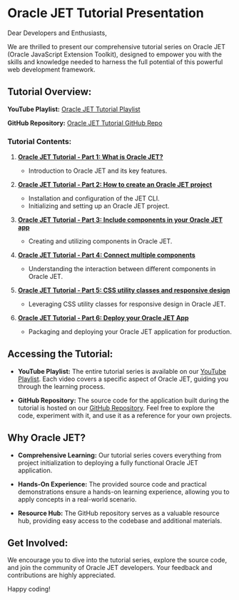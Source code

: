 # Oracle JET Tutorial Presentation

Dear Developers and Enthusiasts,

We are thrilled to present our comprehensive tutorial series on Oracle JET (Oracle JavaScript Extension Toolkit), designed to empower you with the skills and knowledge needed to harness the full potential of this powerful web development framework.

## Tutorial Overview:

**YouTube Playlist:** [Oracle JET Tutorial Playlist](https://youtube.com/playlist?list=PLTWHFhnVqDGIvFtvSPUplC5J3KaTs0uPL&si=jexok3RI8-k7Tt_A)

**GitHub Repository:** [Oracle JET Tutorial GitHub Repo](https://github.com/fernando801/jet-tutorial)

### Tutorial Contents:

1. **[Oracle JET Tutorial - Part 1: What is Oracle JET?](https://youtu.be/[video_id])**  
   - Introduction to Oracle JET and its key features.

2. **[Oracle JET Tutorial - Part 2: How to create an Oracle JET project](https://youtu.be/[video_id])**  
   - Installation and configuration of the JET CLI.
   - Initializing and setting up an Oracle JET project.

3. **[Oracle JET Tutorial - Part 3: Include components in your Oracle JET app](https://youtu.be/[video_id])**  
   - Creating and utilizing components in Oracle JET.

4. **[Oracle JET Tutorial - Part 4: Connect multiple components](https://youtu.be/[video_id])**  
   - Understanding the interaction between different components in Oracle JET.

5. **[Oracle JET Tutorial - Part 5: CSS utility classes and responsive design](https://youtu.be/[video_id])**  
   - Leveraging CSS utility classes for responsive design in Oracle JET.

6. **[Oracle JET Tutorial - Part 6: Deploy your Oracle JET App](https://youtu.be/[video_id])**  
   - Packaging and deploying your Oracle JET application for production.

## Accessing the Tutorial:

- **YouTube Playlist:** The entire tutorial series is available on our [YouTube Playlist](https://youtube.com/playlist?list=PLTWHFhnVqDGIvFtvSPUplC5J3KaTs0uPL&si=jexok3RI8-k7Tt_A). Each video covers a specific aspect of Oracle JET, guiding you through the learning process.

- **GitHub Repository:** The source code for the application built during the tutorial is hosted on our [GitHub Repository](https://github.com/fernando801/jet-tutorial). Feel free to explore the code, experiment with it, and use it as a reference for your own projects.

## Why Oracle JET?

- **Comprehensive Learning:** Our tutorial series covers everything from project initialization to deploying a fully functional Oracle JET application.

- **Hands-On Experience:** The provided source code and practical demonstrations ensure a hands-on learning experience, allowing you to apply concepts in a real-world scenario.

- **Resource Hub:** The GitHub repository serves as a valuable resource hub, providing easy access to the codebase and additional materials.

## Get Involved:

We encourage you to dive into the tutorial series, explore the source code, and join the community of Oracle JET developers. Your feedback and contributions are highly appreciated.

Happy coding!
